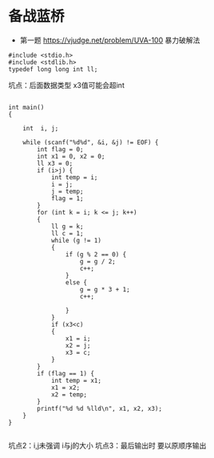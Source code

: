 # 备战蓝桥

- 第一题 <https://vjudge.net/problem/UVA-100>
暴力破解法

```
#include <stdio.h>
#include <stdlib.h>
typedef long long int ll;
```
 坑点：后面数据类型 x3值可能会超int

```

int main()
{

	int  i, j;

	while (scanf("%d%d", &i, &j) != EOF) {
		int flag = 0;
		int x1 = 0, x2 = 0;
		ll x3 = 0;
		if (i>j) {
			int temp = i;
			i = j;
			j = temp;
			flag = 1;
		}
		for (int k = i; k <= j; k++)
		{
			ll g = k;
			ll c = 1;
			while (g != 1)
			{
				if (g % 2 == 0) {
					g = g / 2;
					c++;
				}
				else {
					g = g * 3 + 1;
					c++;

				}
			}
			if (x3<c)
			{
				x1 = i;
				x2 = j;
				x3 = c;
			}
		}
		if (flag == 1) {
			int temp = x1;
			x1 = x2;
			x2 = temp;
		}
		printf("%d %d %lld\n", x1, x2, x3);
	}
}


```


坑点2：i,j未强调 i与j的大小
坑点3：最后输出时 要以原顺序输出


